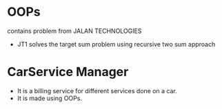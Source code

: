 # OOPs
contains problem from JALAN TECHNOLOGIES

* JT1 solves the target sum problem using recursive two sum approach

# CarService Manager
* It is a billing service for different services done on a car.
* It is made using OOPs.

